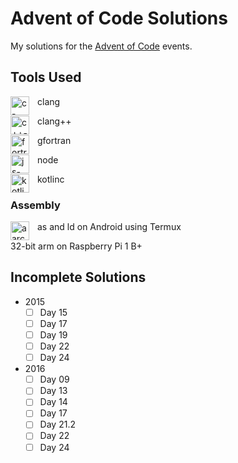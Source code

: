 # Advent of Code Solutions

My solutions for the [Advent of Code](https://adventofcode.com/) events.

## Tools Used
<div>
  <img align="left" width="30px" alt="c-logo" style="padding-right: 10px;" src="https://cdn.jsdelivr.net/gh/devicons/devicon@latest/icons/c/c-original.svg" />
  <p>clang</p>
</div>

<div>
  <img align="left" width="30px" alt="c++-logo" style="padding-right: 10px;" src="https://cdn.jsdelivr.net/gh/devicons/devicon@latest/icons/cplusplus/cplusplus-original.svg" />
  <p>clang++</p>
</div>

<div>
  <img align="left" width="30px" alt="fortran-logo" style="padding-right: 10px;" src="https://cdn.jsdelivr.net/gh/devicons/devicon@latest/icons/fortran/fortran-original.svg" />
  <p>gfortran</p>
</div>

<div>
  <img align="left" width="30px" alt="js-logo" style="padding-right: 10px;" src="https://cdn.jsdelivr.net/gh/devicons/devicon@latest/icons/javascript/javascript-original.svg" />
  <p>node</p>
</div>

<div>
  <img align="left" width="30px" alt="kotlin-logo" style="padding-right: 10px;" src="https://cdn.jsdelivr.net/gh/devicons/devicon@latest/icons/kotlin/kotlin-original.svg" />
  <p>kotlinc</p>
</div>

### Assembly
<div>
  <img align="left" width="30px" alt="aarch64-logo" style="padding-right: 10px;" src="https://cdn.jsdelivr.net/gh/devicons/devicon@latest/icons/aarch64/aarch64-original.svg" />
  <p>as and ld on Android using Termux</p>
  <p>32-bit arm on Raspberry Pi 1 B+</p>
</div>

## Incomplete Solutions
- 2015
  - [ ] Day 15
  - [ ] Day 17
  - [ ] Day 19
  - [ ] Day 22
  - [ ] Day 24

- 2016
  - [ ] Day 09
  - [ ] Day 13
  - [ ] Day 14
  - [ ] Day 17
  - [ ] Day 21.2
  - [ ] Day 22
  - [ ] Day 24
